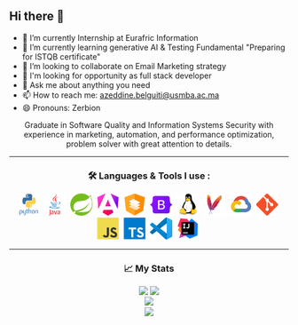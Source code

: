 ## Hi there 👋

<!--
**azdefsdf/azdefsdf** is a ✨ _special_ ✨ repository because its `README.md` (this file) appears on your GitHub profile.

Here are some ideas to get you started:
-->

- 🔭 I’m currently Internship at Eurafric Information 
- 🌱 I’m currently learning generative AI & Testing Fundamental "Preparing for ISTQB certificate"
- 👯 I’m looking to collaborate on Email Marketing strategy
- 🤔 I'm looking for opportunity as full stack developer
- 💬 Ask me about anything you need
- 📫 How to reach me: azeddine.belguiti@usmba.ac.ma
- 😄 Pronouns: Zerbion

<p align="center">Graduate in Software Quality and Information Systems Security with experience in marketing, automation, and performance optimization, problem solver with great attention to details.</p> 

---

### <p align="center"> :hammer_and_wrench: Languages & Tools I use : </p>
  <div align="center">
  <img src="https://github.com/devicons/devicon/blob/master/icons/python/python-original-wordmark.svg" title="python" alt="python" width="40" height="40"/>&nbsp;
    <img src="https://github.com/devicons/devicon/blob/master/icons/java/java-original-wordmark.svg" title="Java" alt="Java" width="40" height="40"/>&nbsp;
    <img src="https://github.com/devicons/devicon/blob/master/icons/spring/spring-original.svg" title="Spring" alt="Spring" width="40" height="40"/>&nbsp;
    <img src="https://github.com/devicons/devicon/blob/master/icons/angular/angular-original.svg" title="angular" alt="angular" width="40" height="40"/>&nbsp;
    <img src="https://github.com/devicons/devicon/blob/master/icons/angularmaterial/angularmaterial-original.svg" title="angularmateria" alt="angularmateria" width="40" height="40"/>&nbsp;
    <img src="https://github.com/devicons/devicon/blob/master/icons/bootstrap/bootstrap-original.svg" title="bootstrap" alt="bootstrap" width="40" height="40"/>&nbsp;
    <img src="https://github.com/devicons/devicon/blob/master/icons/linux/linux-original.svg" title="linux" alt="linux" width="40" height="40"/>&nbsp;
    <img src="https://github.com/devicons/devicon/blob/master/icons/maven/maven-original.svg" title="maven" alt="maven" width="40" height="40"/>&nbsp;
    <img src="https://github.com/devicons/devicon/blob/master/icons/googlecloud/googlecloud-original.svg" title="GCP" alt="GCP" width="40" height="40"/>&nbsp;
    <img src="https://github.com/devicons/devicon/blob/master/icons/git/git-original.svg" title="git" alt="git" width="40" height="40"/>&nbsp;
    <img src="https://github.com/devicons/devicon/blob/master/icons/javascript/javascript-original.svg" title="javascript" alt="javascript" width="40" height="40"/>&nbsp;
    <img src="https://github.com/devicons/devicon/blob/master/icons/typescript/typescript-original.svg" title="typescript" alt="typescript" width="40" height="40"/>&nbsp;
    <img src="https://github.com/devicons/devicon/blob/master/icons/vscode/vscode-original.svg" title="vscode" alt="vscode" width="40" height="40"/>&nbsp;
    <img src="https://github.com/devicons/devicon/blob/master/icons/intellij/intellij-original.svg" title="intellij" alt="intellij" width="40" height="40"/>&nbsp;
  </div>

  
---

### <p align="center"> &#x1f4c8; My Stats </p>
<div align="center">
  <img height="201" src="https://github-readme-stats-git-masterrstaa-rickstaa.vercel.app/api/top-langs/?username=azdefsdf&title_color=ffffff&text_color=c9cacc&icon_color=2bbc8a&bg_color=1d1f21&langs_count=8&layout=compact&hide=kotlin,html,tex,css,hack,HCL,Objective-C"/>
  <img Height="201" src="https://github-readme-stats-git-masterrstaa-rickstaa.vercel.app/api/?username=azdefsdf&show_icons=true&line_height=30&title_color=ffffff&text_color=c9cacc&icon_color=2bbc8a&bg_color=1d1f21"/>

</div>

  <div align="center">
    <img width="560" style="object-fit: stretch;" src="https://streak-stats.demolab.com?user=azdefsdf&theme=dracula&date_format=M%20j%5B%2C%20Y%5D&mode=weekly"/>
  </div>
  <div align="center">
    <img width="800" src="https://github-profile-summary-cards.vercel.app/api/cards/profile-details?username=azdefsdf&theme=dracula">
  </div>

